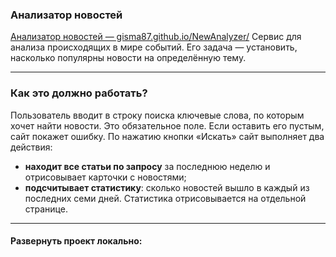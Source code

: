 ### Анализатор новостей

[Анализатор новостей — gisma87.github.io/NewAnalyzer/](https://gisma87.github.io/NewAnalyzer/ "Анализатор новостей")
Сервис для анализа происходящих в мире событий. Его задача — установить, насколько популярны новости на определённую тему.
*****
### Как это должно работать?
Пользователь вводит в строку поиска ключевые слова, по которым хочет найти новости. Это обязательное поле. 
Если оставить его пустым, сайт покажет ошибку.
По нажатию кнопки «Искать» сайт выполняет два действия:
- **находит все статьи по запросу** за последнюю неделю и отрисовывает карточки с новостями;
- **подсчитывает статистику**: сколько новостей вышло в каждый из последних семи дней. Статистика отрисовывается на отдельной странице.
*****
#### Развернуть проект локально:
